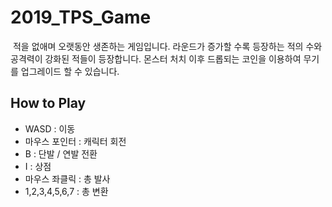 # 2019_TPS_Game

 적을 없애며 오랫동안 생존하는 게임입니다. 라운드가 증가할 수록 등장하는 적의 수와 공격력이 강화된 적들이 등장합니다. 몬스터 처치 이후 드롭되는 코인을 이용하여 무기를 업그레이드 할 수 있습니다.
 
## How to Play
 - WASD : 이동
 - 마우스 포인터 : 캐릭터 회전
 - B : 단발 / 연발 전환
 - I : 상점
 - 마우스 좌클릭 : 총 발사
 - 1,2,3,4,5,6,7 : 총 변환
